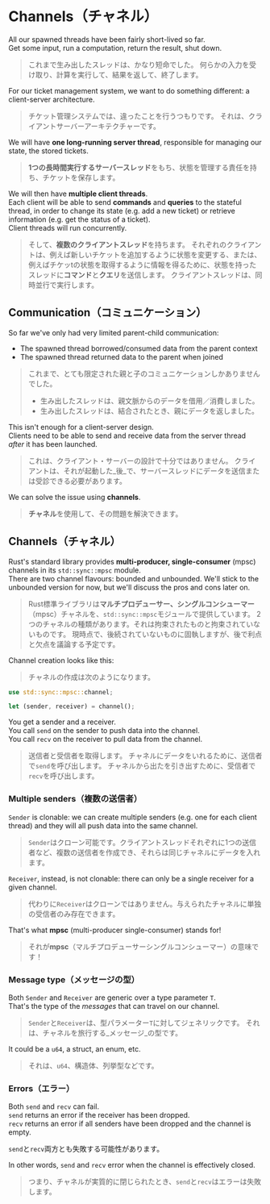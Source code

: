 # Channels（チャネル）

All our spawned threads have been fairly short-lived so far.\
Get some input, run a computation, return the result, shut down.

> これまで生み出したスレッドは、かなり短命でした。
> 何らかの入力を受け取り、計算を実行して、結果を返して、終了します。

For our ticket management system, we want to do something different:
a client-server architecture.

> チケット管理システムでは、違ったことを行うつもりです。
> それは、クライアントサーバーアーキテクチャーです。

We will have **one long-running server thread**, responsible for managing
our state, the stored tickets.

> **1つの長時間実行するサーバースレッド**をもち、状態を管理する責任を持ち、チケットを保存します。

We will then have **multiple client threads**.\
Each client will be able to send **commands** and **queries** to
the stateful thread, in order to change its state (e.g. add a new ticket)
or retrieve information (e.g. get the status of a ticket).\
Client threads will run concurrently.

> そして、**複数のクライアントスレッド**を持ちます。
> それぞれのクライアントは、例えば新しいチケットを追加するように状態を変更する、または、例えばチケッtの状態を取得するように情報を得るために、状態を持ったスレッドに**コマンド**と**クエリ**を送信します。
> クライアントスレッドは、同時並行で実行します。

## Communication（コミュニケーション）

So far we've only had very limited parent-child communication:

- The spawned thread borrowed/consumed data from the parent context
- The spawned thread returned data to the parent when joined

> これまで、とても限定された親と子のコミュニケーションしかありませんでした。
>
> - 生み出したスレッドは、親文脈からのデータを借用／消費しました。
> - 生み出したスレッドは、結合されたとき、親にデータを返しました。

This isn't enough for a client-server design.\
Clients need to be able to send and receive data from the server thread
_after_ it has been launched.

> これは、クライアント・サーバーの設計で十分ではありません。
> クライアントは、それが起動した_後_で、サーバースレッドにデータを送信または受診できる必要があります。

We can solve the issue using **channels**.

> **チャネル**を使用して、その問題を解決できます。

## Channels（チャネル）

Rust's standard library provides **multi-producer, single-consumer** (mpsc) channels
in its `std::sync::mpsc` module.\
There are two channel flavours: bounded and unbounded. We'll stick to the unbounded
version for now, but we'll discuss the pros and cons later on.

> Rust標準ライブラリは**マルチプロデューサー、シングルコンシューマー**（mpsc）チャネルを、`std::sync::mpsc`モジュールで提供しています。
> 2つのチャネルの種類があります。それは拘束されたものと拘束されていないものです。
> 現時点で、後続されていないものに固執しますが、後で利点と欠点を議論する予定です。

Channel creation looks like this:

> チャネルの作成は次のようになります。

```rust
use std::sync::mpsc::channel;

let (sender, receiver) = channel();
```

You get a sender and a receiver.\
You call `send` on the sender to push data into the channel.\
You call `recv` on the receiver to pull data from the channel.

> 送信者と受信者を取得します。
> チャネルにデータをいれるために、送信者で`send`を呼び出します。
> チャネルから出たを引き出すために、受信者で`recv`を呼び出します。

### Multiple senders（複数の送信者）

`Sender` is clonable: we can create multiple senders (e.g. one for
each client thread) and they will all push data into the same channel.

> `Sender`はクローン可能です。クライアントスレッドそれぞれに1つの送信者など、複数の送信者を作成でき、それらは同じチャネルにデータを入れます。

`Receiver`, instead, is not clonable: there can only be a single receiver
for a given channel.

> 代わりに`Receiver`はクローンではありません。与えられたチャネルに単独の受信者のみ存在できます。

That's what **mpsc** (multi-producer single-consumer) stands for!

> それが**mpsc**（マルチプロデューサーシングルコンシューマー）の意味です！

### Message type（メッセージの型）

Both `Sender` and `Receiver` are generic over a type parameter `T`.\
That's the type of the _messages_ that can travel on our channel.

> `Sender`と`Receiver`は、型パラメーター`T`に対してジェネリックです。
> それは、チャネルを旅行する_メッセージ_の型です。

It could be a `u64`, a struct, an enum, etc.

> それは、`u64`、構造体、列挙型などです。

### Errors（エラー）

Both `send` and `recv` can fail.\
`send` returns an error if the receiver has been dropped.\
`recv` returns an error if all senders have been dropped and the channel is empty.

`send`と`recv`両方とも失敗する可能性があります。

In other words, `send` and `recv` error when the channel is effectively closed.

> つまり、チャネルが実質的に閉じられたとき、`send`と`recv`はエラーは失敗します。
